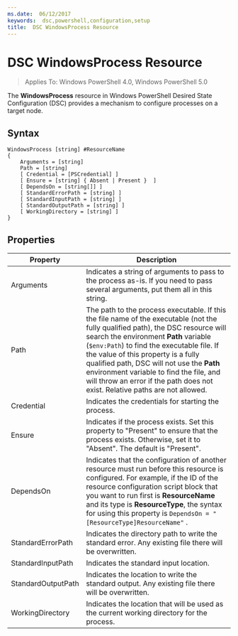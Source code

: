 ```yaml
---
ms.date:  06/12/2017
keywords:  dsc,powershell,configuration,setup
title:  DSC WindowsProcess Resource
---
```

# DSC WindowsProcess Resource

> Applies To: Windows PowerShell 4.0, Windows PowerShell 5.0

The **WindowsProcess** resource in Windows PowerShell Desired State Configuration (DSC) provides a mechanism to configure processes on a target node.

## Syntax

```
WindowsProcess [string] #ResourceName
{
    Arguments = [string]
    Path = [string]
    [ Credential = [PSCredential] ]
    [ Ensure = [string] { Absent | Present }  ]
    [ DependsOn = [string[]] ]
    [ StandardErrorPath = [string] ]
    [ StandardInputPath = [string] ]
    [ StandardOutputPath = [string] ]
    [ WorkingDirectory = [string] ]
}
```

## Properties

|  Property  |  Description   |
|---|---|
| Arguments| Indicates a string of arguments to pass to the process as-is. If you need to pass several arguments, put them all in this string.|
| Path| The path to the process executable. If this the file name of the executable (not the fully qualified path), the DSC resource will search the environment **Path** variable (`$env:Path`) to find the executable file. If the value of this property is a fully qualified path, DSC will not use the **Path** environment variable to find the file, and will throw an error if the path does not exist. Relative paths are not allowed.|
| Credential| Indicates the credentials for starting the process.|
| Ensure| Indicates if the process exists. Set this property to "Present" to ensure that the process exists. Otherwise, set it to "Absent". The default is "Present".|
| DependsOn | Indicates that the configuration of another resource must run before this resource is configured. For example, if the ID of the resource configuration script block that you want to run first is **ResourceName** and its type is **ResourceType**, the syntax for using this property is `DependsOn = "[ResourceType]ResourceName"` .|
| StandardErrorPath| Indicates the directory path to write the standard error. Any existing file there will be overwritten.|
| StandardInputPath| Indicates the standard input location.|
| StandardOutputPath| Indicates the location to write the standard output. Any existing file there will be overwritten.|
| WorkingDirectory| Indicates the location that will be used as the current working directory for the process.|
